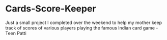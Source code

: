 # Cards-Score-Keeper

Just a small project I completed over the weekend to help my mother keep track of scores of various players playing the
famous Indian card game - Teen Patti